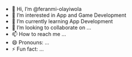 - 👋 Hi, I’m @feranmi-olayiwola
- 👀 I’m interested in App and Game Development
- 🌱 I’m currently learning App Development
- 💞️ I’m looking to collaborate on ...
- 📫 How to reach me ...
- 😄 Pronouns: ...
- ⚡ Fun fact: ...

<!---
feranmi-olayiwola/feranmi-olayiwola is a ✨ special ✨ repository because its `README.md` (this file) appears on your GitHub profile.
You can click the Preview link to take a look at your changes.
--->
